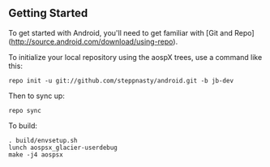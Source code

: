 Getting Started
---------------

To get started with Android, you'll need to get familiar with [Git and Repo] (http://source.android.com/download/using-repo).

To initialize your local repository using the aospX trees, use a command like this:

    repo init -u git://github.com/steppnasty/android.git -b jb-dev

Then to sync up:

    repo sync

To build:

    . build/envsetup.sh
    lunch aospsx_glacier-userdebug
    make -j4 aospsx
